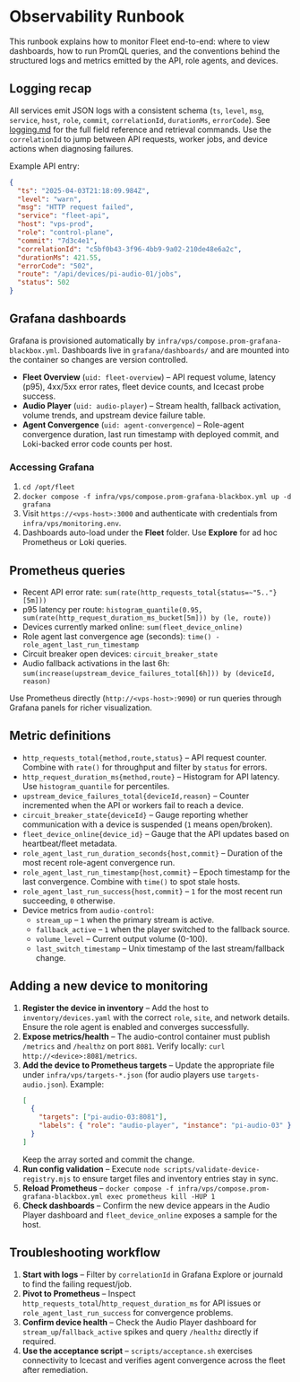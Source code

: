 # Observability Runbook

This runbook explains how to monitor Fleet end-to-end: where to view dashboards, how to run PromQL queries, and the conventions behind the structured logs and metrics emitted by the API, role agents, and devices.

## Logging recap

All services emit JSON logs with a consistent schema (`ts`, `level`, `msg`, `service`, `host`, `role`, `commit`, `correlationId`, `durationMs`, `errorCode`). See [logging.md](./logging.md) for the full field reference and retrieval commands. Use the `correlationId` to jump between API requests, worker jobs, and device actions when diagnosing failures.

Example API entry:

```json
{
  "ts": "2025-04-03T21:18:09.984Z",
  "level": "warn",
  "msg": "HTTP request failed",
  "service": "fleet-api",
  "host": "vps-prod",
  "role": "control-plane",
  "commit": "7d3c4e1",
  "correlationId": "c5bf0b43-3f96-4bb9-9a02-210de48e6a2c",
  "durationMs": 421.55,
  "errorCode": "502",
  "route": "/api/devices/pi-audio-01/jobs",
  "status": 502
}
```

## Grafana dashboards

Grafana is provisioned automatically by `infra/vps/compose.prom-grafana-blackbox.yml`. Dashboards live in `grafana/dashboards/` and are mounted into the container so changes are version controlled.

- **Fleet Overview** (`uid: fleet-overview`) – API request volume, latency (p95), 4xx/5xx error rates, fleet device counts, and Icecast probe success.
- **Audio Player** (`uid: audio-player`) – Stream health, fallback activation, volume trends, and upstream device failure table.
- **Agent Convergence** (`uid: agent-convergence`) – Role-agent convergence duration, last run timestamp with deployed commit, and Loki-backed error code counts per host.

### Accessing Grafana

1. `cd /opt/fleet`
2. `docker compose -f infra/vps/compose.prom-grafana-blackbox.yml up -d grafana`
3. Visit `https://<vps-host>:3000` and authenticate with credentials from `infra/vps/monitoring.env`.
4. Dashboards auto-load under the **Fleet** folder. Use **Explore** for ad hoc Prometheus or Loki queries.

## Prometheus queries

- Recent API error rate: `sum(rate(http_requests_total{status=~"5.."}[5m]))`
- p95 latency per route: `histogram_quantile(0.95, sum(rate(http_request_duration_ms_bucket[5m])) by (le, route))`
- Devices currently marked online: `sum(fleet_device_online)`
- Role agent last convergence age (seconds): `time() - role_agent_last_run_timestamp`
- Circuit breaker open devices: `circuit_breaker_state`
- Audio fallback activations in the last 6h: `sum(increase(upstream_device_failures_total[6h])) by (deviceId, reason)`

Use Prometheus directly (`http://<vps-host>:9090`) or run queries through Grafana panels for richer visualization.

## Metric definitions

- `http_requests_total{method,route,status}` – API request counter. Combine with `rate()` for throughput and filter by `status` for errors.
- `http_request_duration_ms{method,route}` – Histogram for API latency. Use `histogram_quantile` for percentiles.
- `upstream_device_failures_total{deviceId,reason}` – Counter incremented when the API or workers fail to reach a device.
- `circuit_breaker_state{deviceId}` – Gauge reporting whether communication with a device is suspended (`1` means open/broken).
- `fleet_device_online{device_id}` – Gauge that the API updates based on heartbeat/fleet metadata.
- `role_agent_last_run_duration_seconds{host,commit}` – Duration of the most recent role-agent convergence run.
- `role_agent_last_run_timestamp{host,commit}` – Epoch timestamp for the last convergence. Combine with `time()` to spot stale hosts.
- `role_agent_last_run_success{host,commit}` – `1` for the most recent run succeeding, `0` otherwise.
- Device metrics from `audio-control`:
  - `stream_up` – `1` when the primary stream is active.
  - `fallback_active` – `1` when the player switched to the fallback source.
  - `volume_level` – Current output volume (0-100).
  - `last_switch_timestamp` – Unix timestamp of the last stream/fallback change.

## Adding a new device to monitoring

1. **Register the device in inventory** – Add the host to `inventory/devices.yaml` with the correct `role`, `site`, and network details. Ensure the role agent is enabled and converges successfully.
2. **Expose metrics/health** – The audio-control container must publish `/metrics` and `/healthz` on port `8081`. Verify locally: `curl http://<device>:8081/metrics`.
3. **Add the device to Prometheus targets** – Update the appropriate file under `infra/vps/targets-*.json` (for audio players use `targets-audio.json`). Example:
   ```json
   [
     {
       "targets": ["pi-audio-03:8081"],
       "labels": { "role": "audio-player", "instance": "pi-audio-03" }
     }
   ]
   ```
   Keep the array sorted and commit the change.
4. **Run config validation** – Execute `node scripts/validate-device-registry.mjs` to ensure target files and inventory entries stay in sync.
5. **Reload Prometheus** – `docker compose -f infra/vps/compose.prom-grafana-blackbox.yml exec prometheus kill -HUP 1`
6. **Check dashboards** – Confirm the new device appears in the Audio Player dashboard and `fleet_device_online` exposes a sample for the host.

## Troubleshooting workflow

1. **Start with logs** – Filter by `correlationId` in Grafana Explore or journald to find the failing request/job.
2. **Pivot to Prometheus** – Inspect `http_requests_total`/`http_request_duration_ms` for API issues or `role_agent_last_run_success` for convergence problems.
3. **Confirm device health** – Check the Audio Player dashboard for `stream_up`/`fallback_active` spikes and query `/healthz` directly if required.
4. **Use the acceptance script** – `scripts/acceptance.sh` exercises connectivity to Icecast and verifies agent convergence across the fleet after remediation.
